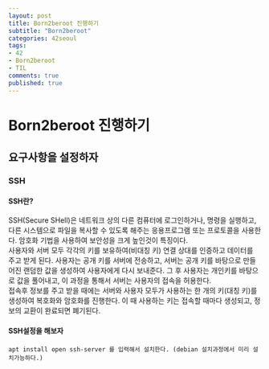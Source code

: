 ```yaml
---
layout: post
title: Born2beroot 진행하기
subtitle: "Born2beroot"
categories: 42seoul
tags:
- 42
- Born2beroot
- TIL
comments: true
published: true
---
```

# Born2beroot 진행하기  

## 요구사항을 설정하자  

### SSH

#### SSH란?
SSH(Secure SHell)은 네트워크 상의 다른 컴퓨터에 로그인하거나, 명령을 실행하고, 다른 시스템으로 파일을 복사할 수 있도록 해주는 응용프로그램 또는 프로토콜을 사용한다. 암호화 기법을 사용하여 보안성을 크게 높인것이 특징이다.  
사용자와 서버 모두 각각의 키를 보유하여(비대칭 키) 연결 상대를 인증하고 데이터를 주고 받게 된다. 사용자는 공개 키를 서버에 전송하고, 서버는 공개 키를 바탕으로 만들어진 랜덤한 값을 생성하여 사용자에게 다시 보내준다. 그 후 사용자는 개인키를 바탕으로 값을 풀어내고, 이 과정을 통해서 서버는 사용자의 접속을 허용한다.  
접속후 정보를 주고 받을 때에는 서버와 사용자 모두가 사용하는 한 개의 키(대칭 키)를 생성하여 복호화와 암호화를 진행한다. 이 때 사용하는 키는 접속할 때마다 생성되고, 정보의 교환이 완료되면 폐기된다. 

#### SSH설정을 해보자
    apt install open ssh-server 를 입력해서 설치한다. (debian 설치과정에서 미리 설치가능하다.)

